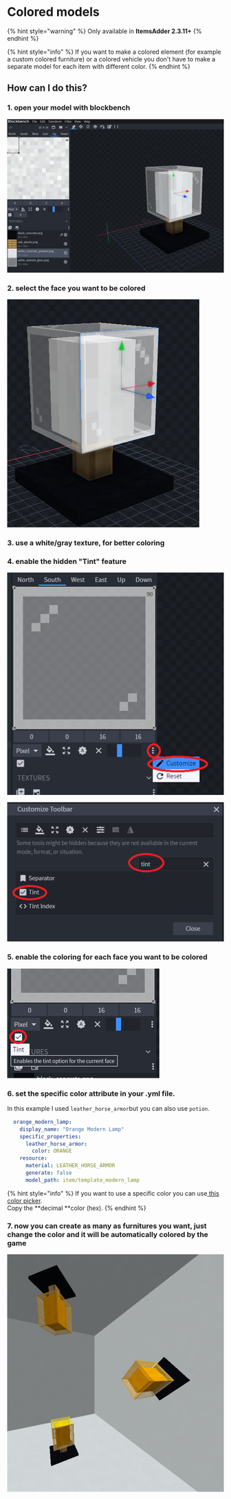 # Colored models

{% hint style="warning" %}
Only available in **ItemsAdder 2.3.11+**
{% endhint %}

{% hint style="info" %}
If you want to make a colored element (for example a custom colored furniture) or a colored vehicle you don't have to make a separate model for each item with different color.
{% endhint %}

## How can I do this?

### 1. open your model with blockbench

![](<../../../.gitbook/assets/immagine (79).png>)

### 2. select the face you want to be colored

![](<../../../.gitbook/assets/immagine (80).png>)

### 3. use a white/gray texture, for better coloring

### 4. enable the hidden "Tint" feature

![](<../../../.gitbook/assets/immagine (81).png>)

![](<../../../.gitbook/assets/immagine (83).png>)

### 5. enable the coloring for each face you want to be colored

![](<../../../.gitbook/assets/immagine (85).png>)

### 6. set the specific color attribute in your .yml file.

In this example I used `leather_horse_armor`but you can also use `potion`.

```yaml
  orange_modern_lamp:
    display_name: "Orange Modern Lamp"
    specific_properties:
      leather_horse_armor:
        color: ORANGE
    resource:
      material: LEATHER_HORSE_ARMOR
      generate: false
      model_path: item/template_modern_lamp
```

{% hint style="info" %}
If you want to use a specific color you can use[ this color picker](https://www.mathsisfun.com/hexadecimal-decimal-colors.html).\
Copy the **decimal **color (hex).
{% endhint %}

### 7. now you can create as many as furnitures you want, just change the color and it will be automatically colored by the game

![](<../../../.gitbook/assets/immagine (86).png>)



